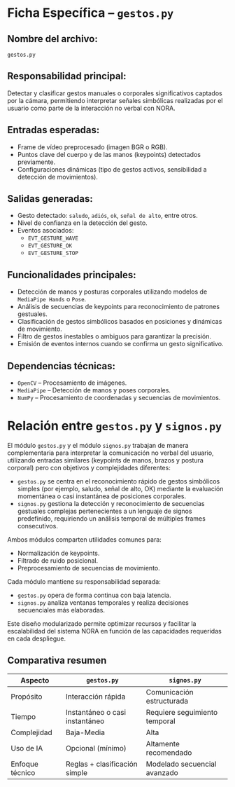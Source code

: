 # Ficha Específica – `gestos.py`

## Nombre del archivo:
`gestos.py`

## Responsabilidad principal:
Detectar y clasificar gestos manuales o corporales significativos captados por la cámara, permitiendo interpretar señales simbólicas realizadas por el usuario como parte de la interacción no verbal con NORA.

## Entradas esperadas:
- Frame de vídeo preprocesado (imagen BGR o RGB).
- Puntos clave del cuerpo y de las manos (keypoints) detectados previamente.
- Configuraciones dinámicas (tipo de gestos activos, sensibilidad a detección de movimientos).

## Salidas generadas:
- Gesto detectado: `saludo`, `adiós`, `ok`, `señal de alto`, entre otros.
- Nivel de confianza en la detección del gesto.
- Eventos asociados:
  - `EVT_GESTURE_WAVE`
  - `EVT_GESTURE_OK`
  - `EVT_GESTURE_STOP`

## Funcionalidades principales:
- Detección de manos y posturas corporales utilizando modelos de `MediaPipe Hands` o `Pose`.
- Análisis de secuencias de keypoints para reconocimiento de patrones gestuales.
- Clasificación de gestos simbólicos basados en posiciones y dinámicas de movimiento.
- Filtro de gestos inestables o ambiguos para garantizar la precisión.
- Emisión de eventos internos cuando se confirma un gesto significativo.

## Dependencias técnicas:
- `OpenCV` – Procesamiento de imágenes.
- `MediaPipe` – Detección de manos y poses corporales.
- `NumPy` – Procesamiento de coordenadas y secuencias de movimientos.

# Relación entre `gestos.py` y `signos.py`

El módulo `gestos.py` y el módulo `signos.py` trabajan de manera complementaria para interpretar la comunicación no verbal del usuario, utilizando entradas similares (keypoints de manos, brazos y postura corporal) pero con objetivos y complejidades diferentes:

- `gestos.py` se centra en el reconocimiento rápido de gestos simbólicos simples (por ejemplo, saludo, señal de alto, OK) mediante la evaluación momentánea o casi instantánea de posiciones corporales.
- `signos.py` gestiona la detección y reconocimiento de secuencias gestuales complejas pertenecientes a un lenguaje de signos predefinido, requiriendo un análisis temporal de múltiples frames consecutivos.

Ambos módulos comparten utilidades comunes para:
- Normalización de keypoints.
- Filtrado de ruido posicional.
- Preprocesamiento de secuencias de movimiento.

Cada módulo mantiene su responsabilidad separada:
- `gestos.py` opera de forma continua con baja latencia.
- `signos.py` analiza ventanas temporales y realiza decisiones secuenciales más elaboradas.

Este diseño modularizado permite optimizar recursos y facilitar la escalabilidad del sistema NORA en función de las capacidades requeridas en cada despliegue.

## Comparativa resumen

| Aspecto         | `gestos.py`                   | `signos.py`                      |
|-----------------|--------------------------------|-----------------------------------|
| Propósito       | Interacción rápida             | Comunicación estructurada         |
| Tiempo          | Instantáneo o casi instantáneo | Requiere seguimiento temporal     |
| Complejidad     | Baja-Media                     | Alta                              |
| Uso de IA       | Opcional (mínimo)              | Altamente recomendado             |
| Enfoque técnico | Reglas + clasificación simple  | Modelado secuencial avanzado      |

